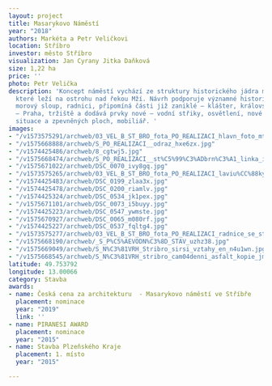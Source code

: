 ```yaml
---
layout: project
title: Masarykovo Náměstí
year: "2018"
authors: Markéta a Petr Veličkovi
location: Stříbro
investor: město Stříbro
visualization: Jan Cyrany Jitka Daňková
size: 1,22 ha
price: ''
photo: Petr Velička
description: 'Koncept náměstí vychází ze struktury historického jádra města Stříbra,
  které leží na ostrohu nad řekou Mží. Návrh podporuje významné historické prvky –
  morový sloup, radnici, připomíná části již zaniklé – klášter, královskou cestu Norimberk
  – Praha, tržiště a dodává prvky nové – vodní střiky, osvětlení, nové řešení dopravní
  situace a zpevněných ploch, mobiliář. '
images:
- "/v1573575291/archweb/03_VEL_B_ST_BRO_fota_PO_REALIZACI_hlavn_foto_mtbisk.jpg"
- "/v1575668888/archweb/S_PO_REALIZACI__odraz_hxe6zx.jpg"
- "/v1574425486/archweb/8_cgtwj5.jpg"
- "/v1575668474/archweb/S_PO_REALIZACI__st%C5%99%C3%ADbrn%C3%A1_linka_iilcsl.jpg"
- "/v1575671022/archweb/DSC_0070_ivy8gq.jpg"
- "/v1573575265/archweb/03_VEL_B_ST_BRO_fota_PO_REALIZACI_laviu%CC%88ky_zyqz82.jpg"
- "/v1574425483/archweb/DSC_0199_zlaa3x.jpg"
- "/v1574425478/archweb/DSC_0200_riamlv.jpg"
- "/v1574425324/archweb/DSC_0534_jk1pex.jpg"
- "/v1575671101/archweb/DSC_0073_i5buyy.jpg"
- "/v1574425223/archweb/DSC_0547_ywmste.jpg"
- "/v1575670927/archweb/DSC_0065_m080rf.jpg"
- "/v1574425227/archweb/DSC_0537_fqltg4.jpg"
- "/v1573575277/archweb/03_VEL_B_ST_BRO_fota_PO_REALIZACI_radnice_se_st_ikama_dfetpo.jpg"
- "/v1575668190/archweb/_S_P%C5%AEVODN%C3%8D_STAV_uzhz38.jpg"
- "/v1575669049/archweb/S_N%C3%81VRH_Stribro_sirsi_vztahy_en_n4u1wn.jpg"
- "/v1575668545/archweb/S_N%C3%81VRH_stribro_cam04denni_asfalt_kopie_jm1cqi.jpg"
latitude: 49.753792
longitude: 13.00066
category: Stavba
awards:
- name: Česká cena za architekturu  - Masarykovo náměstí ve Stříbře
  placement: nominace
  year: "2019"
  link: ''
- name: PIRANESI AWARD
  placement: nominace
  year: "2015"
- name: Stavba Plzeňského Kraje
  placement: 1. místo
  year: "2015"

---
```

